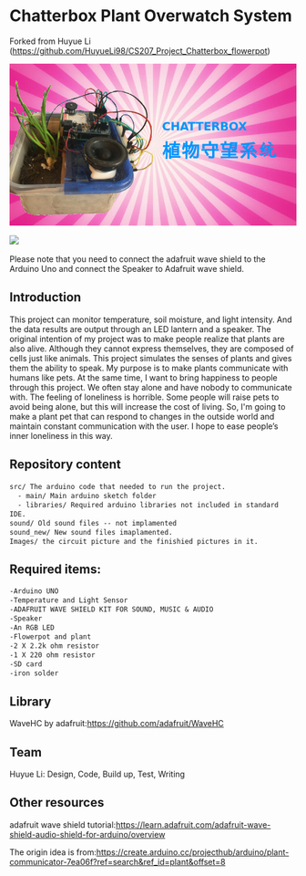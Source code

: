# Chatterbox Plant Overwatch System

Forked from Huyue Li (https://github.com/HuyueLi98/CS207_Project_Chatterbox_flowerpot)

![](https://github.com/trevortomesh/CS207_Project_Chatterbox_flowerpot/blob/master/Images/IMG_1516.JPG)

![](https://github.com/trevortomesh/CS207_Project_Chatterbox_flowerpot/blob/master/Images/Circuit%20of%20my%20project.jpg)


Please note that you need to connect the adafruit wave shield to the Arduino Uno and connect the Speaker to Adafruit wave shield.

Introduction
----
This project can monitor temperature, soil moisture, and light intensity. And the data results are output through an LED lantern and a speaker. The original intention of my project was to make people realize that plants are also alive. Although they cannot express themselves, they are composed of cells just like animals. This project simulates the senses of plants and gives them the ability to speak. My purpose is to make plants communicate with humans like pets.
At the same time, I want to bring happiness to people through this project. We often stay alone and have nobody to communicate with. The feeling of loneliness is horrible. Some people will raise pets to avoid being alone, but this will increase the cost of living. So, I'm going to make a plant pet that can respond to changes in the outside world and maintain constant communication with the user. I hope to ease people’s inner loneliness in this way.

Repository content
----
    src/ The arduino code that needed to run the project.
      - main/ Main arduino sketch folder
      - libraries/ Required arduino libraries not included in standard IDE.
    sound/ Old sound files -- not implamented
    sound_new/ New sound files imaplamented.
    Images/ the circuit picture and the finishied pictures in it.
Required items:
----
    -Arduino UNO
    -Temperature and Light Sensor
    -ADAFRUIT WAVE SHIELD KIT FOR SOUND, MUSIC & AUDIO
    -Speaker
    -An RGB LED
    -Flowerpot and plant
    -2 X 2.2k ohm resistor
    -1 X 220 ohm resistor
    -SD card
    -iron solder


Library
-----
WaveHC by adafruit:https://github.com/adafruit/WaveHC

Team
----
Huyue Li: Design, Code, Build up, Test, Writing


Other resources
----
adafruit wave shield tutorial:https://learn.adafruit.com/adafruit-wave-shield-audio-shield-for-arduino/overview

The origin idea is from:https://create.arduino.cc/projecthub/arduino/plant-communicator-7ea06f?ref=search&ref_id=plant&offset=8
